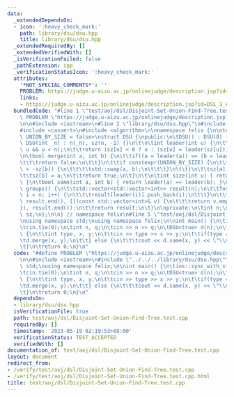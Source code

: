 ```yaml
---
data:
  _extendedDependsOn:
  - icon: ':heavy_check_mark:'
    path: library/dsu/dsu.hpp
    title: library/dsu/dsu.hpp
  _extendedRequiredBy: []
  _extendedVerifiedWith: []
  _isVerificationFailed: false
  _pathExtension: cpp
  _verificationStatusIcon: ':heavy_check_mark:'
  attributes:
    '*NOT_SPECIAL_COMMENTS*': ''
    PROBLEM: https://judge.u-aizu.ac.jp/onlinejudge/description.jsp?id=DSL_1_A
    links:
    - https://judge.u-aizu.ac.jp/onlinejudge/description.jsp?id=DSL_1_A
  bundledCode: "#line 1 \"test/aoj/dsl/Disjoint-Set-Union-Find-Tree.test.cpp\"\n#define\
    \ PROBLEM \"https://judge.u-aizu.ac.jp/onlinejudge/description.jsp?id=DSL_1_A\"\
    \n\n#include <iostream>\n#line 2 \"library/dsu/dsu.hpp\"\n#include <vector>\n\
    #include <cassert>\n#include <algorithm>\n\nnamespace felix {\n\ntemplate<bool\
    \ UNION_BY_SIZE = false>\nstruct DSU {\npublic:\n\tDSU() : DSU(0) {}\n\texplicit\
    \ DSU(int _n) : n(_n), sz(n, -1) {}\n\t\n\tint leader(int u) {\n\t\tassert(0 <=\
    \ u && u < n);\n\t\treturn (sz[u] < 0 ? u : (sz[u] = leader(sz[u])));\n\t}\n\t\
    \n\tbool merge(int a, int b) {\n\t\tif((a = leader(a)) == (b = leader(b))) {\n\
    \t\t\treturn false;\n\t\t}\n\t\tif constexpr(UNION_BY_SIZE) {\n\t\t\tif(-sz[a]\
    \ < -sz[b]) {\n\t\t\t\tstd::swap(a, b);\n\t\t\t}\n\t\t}\n\t\tsz[a] += sz[b];\n\
    \t\tsz[b] = a;\n\t\treturn true;\n\t}\n\t\n\tint size(int u) { return -sz[leader(u)];\
    \ }\n\tbool same(int a, int b) { return leader(a) == leader(b); }\n\n\tstd::vector<std::vector<int>>\
    \ groups() {\n\t\tstd::vector<std::vector<int>> result(n);\n\t\tfor(int i = 0;\
    \ i < n; i++) {\n\t\t\tresult[leader(i)].push_back(i);\n\t\t}\n\t\tresult.erase(std::remove_if(result.begin(),\
    \ result.end(), [](const std::vector<int>& v) {\n\t\t\treturn v.empty();\n\t\t\
    }), result.end());\n\t\treturn result;\n\t}\n\nprivate:\n\tint n;\n\tstd::vector<int>\
    \ sz;\n};\n\n} // namespace felix\n#line 5 \"test/aoj/dsl/Disjoint-Set-Union-Find-Tree.test.cpp\"\
    \nusing namespace std;\nusing namespace felix;\n\nint main() {\n\tios::sync_with_stdio(false);\n\
    \tcin.tie(0);\n\tint n, q;\n\tcin >> n >> q;\n\tDSU<true> d(n);\n\twhile(q--)\
    \ {\n\t\tint type, x, y;\n\t\tcin >> type >> x >> y;\n\t\tif(type == 0) {\n\t\t\
    \td.merge(x, y);\n\t\t} else {\n\t\t\tcout << d.same(x, y) << \"\\n\";\n\t\t}\n\
    \t}\n\treturn 0;\n}\n"
  code: "#define PROBLEM \"https://judge.u-aizu.ac.jp/onlinejudge/description.jsp?id=DSL_1_A\"\
    \n\n#include <iostream>\n#include \"../../../library/dsu/dsu.hpp\"\nusing namespace\
    \ std;\nusing namespace felix;\n\nint main() {\n\tios::sync_with_stdio(false);\n\
    \tcin.tie(0);\n\tint n, q;\n\tcin >> n >> q;\n\tDSU<true> d(n);\n\twhile(q--)\
    \ {\n\t\tint type, x, y;\n\t\tcin >> type >> x >> y;\n\t\tif(type == 0) {\n\t\t\
    \td.merge(x, y);\n\t\t} else {\n\t\t\tcout << d.same(x, y) << \"\\n\";\n\t\t}\n\
    \t}\n\treturn 0;\n}\n"
  dependsOn:
  - library/dsu/dsu.hpp
  isVerificationFile: true
  path: test/aoj/dsl/Disjoint-Set-Union-Find-Tree.test.cpp
  requiredBy: []
  timestamp: '2023-05-19 02:19:53+08:00'
  verificationStatus: TEST_ACCEPTED
  verifiedWith: []
documentation_of: test/aoj/dsl/Disjoint-Set-Union-Find-Tree.test.cpp
layout: document
redirect_from:
- /verify/test/aoj/dsl/Disjoint-Set-Union-Find-Tree.test.cpp
- /verify/test/aoj/dsl/Disjoint-Set-Union-Find-Tree.test.cpp.html
title: test/aoj/dsl/Disjoint-Set-Union-Find-Tree.test.cpp
---
```

